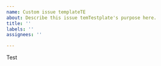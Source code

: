 ```yaml
---
name: Custom issue templateTE
about: Describe this issue temTestplate's purpose here.
title: ''
labels: ''
assignees: ''

---
```


Test
